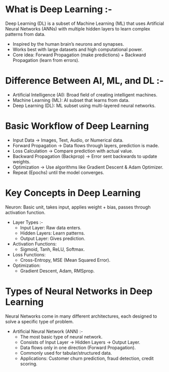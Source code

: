 # What is Deep Learning :-
Deep Learning (DL) is a subset of Machine Learning (ML) that uses Artificial Neural Networks (ANNs) with multiple hidden layers to learn complex patterns from data.

- Inspired by the human brain’s neurons and synapses.
- Works best with large datasets and high computational power.
- Core idea: Forward Propagation (make predictions) + Backward Propagation (learn from errors).

# Difference Between AI, ML, and DL :-

- Artificial Intelligence (AI): Broad field of creating intelligent machines.
- Machine Learning (ML): AI subset that learns from data.
- Deep Learning (DL): ML subset using multi-layered neural networks.

# Basic Workflow of Deep Learning

- Input Data → Images, Text, Audio, or Numerical data.
- Forward Propagation → Data flows through layers, prediction is made.
- Loss Calculation → Compare prediction with actual value.
- Backward Propagation (Backprop) → Error sent backwards to update weights.
- Optimization → Use algorithms like Gradient Descent & Adam Optimizer.
- Repeat (Epochs) until the model converges.

# Key Concepts in Deep Learning
Neuron: Basic unit, takes input, applies weight + bias, passes through activation function.

- Layer Types :-
  - Input Layer: Raw data enters.
  - Hidden Layers: Learn patterns.
  - Output Layer: Gives prediction.
- Activation Functions:
  - Sigmoid, Tanh, ReLU, Softmax.
- Loss Functions:
  - Cross-Entropy, MSE (Mean Squared Error).
- Optimization:
  - Gradient Descent, Adam, RMSprop.

# Types of Neural Networks in Deep Learning

Neural Networks come in many different architectures, each designed to solve a specific type of problem.

- Artificial Neural Network (ANN) :-
  - The most basic type of neural network.
  - Consists of Input Layer → Hidden Layers → Output Layer.
  - Data flows only in one direction (Forward Propagation).
  - Commonly used for tabular/structured data.
  - Applications: Customer churn prediction, fraud detection, credit scoring.

  
